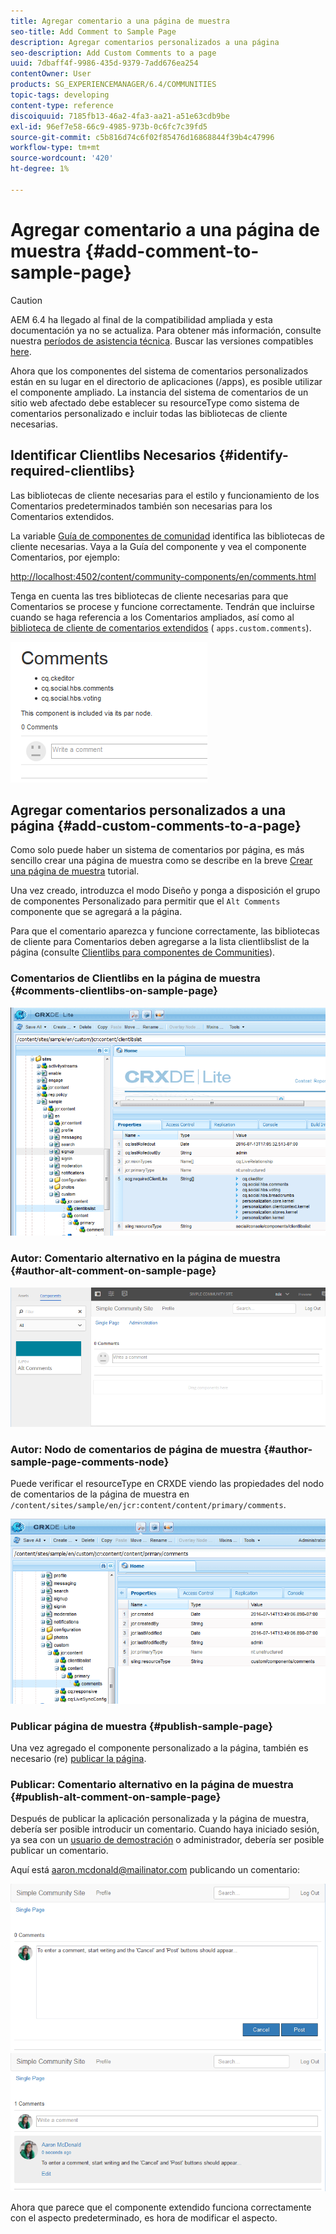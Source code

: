 ```yaml
---
title: Agregar comentario a una página de muestra
seo-title: Add Comment to Sample Page
description: Agregar comentarios personalizados a una página
seo-description: Add Custom Comments to a page
uuid: 7dbaff4f-9986-435d-9379-7add676ea254
contentOwner: User
products: SG_EXPERIENCEMANAGER/6.4/COMMUNITIES
topic-tags: developing
content-type: reference
discoiquuid: 7185fb13-46a2-4fa3-aa21-a51e63cdb9be
exl-id: 96ef7e58-66c9-4985-973b-0c6fc7c39fd5
source-git-commit: c5b816d74c6f02f85476d16868844f39b4c47996
workflow-type: tm+mt
source-wordcount: '420'
ht-degree: 1%

---
```


# Agregar comentario a una página de muestra {#add-comment-to-sample-page}

>[!CAUTION]
>
>AEM 6.4 ha llegado al final de la compatibilidad ampliada y esta documentación ya no se actualiza. Para obtener más información, consulte nuestra [períodos de asistencia técnica](https://helpx.adobe.com/es/support/programs/eol-matrix.html). Buscar las versiones compatibles [here](https://experienceleague.adobe.com/docs/).

Ahora que los componentes del sistema de comentarios personalizados están en su lugar en el directorio de aplicaciones (/apps), es posible utilizar el componente ampliado. La instancia del sistema de comentarios de un sitio web afectado debe establecer su resourceType como sistema de comentarios personalizado e incluir todas las bibliotecas de cliente necesarias.

## Identificar Clientlibs Necesarios {#identify-required-clientlibs}

Las bibliotecas de cliente necesarias para el estilo y funcionamiento de los Comentarios predeterminados también son necesarias para los Comentarios extendidos.

La variable [Guía de componentes de comunidad](components-guide.md) identifica las bibliotecas de cliente necesarias. Vaya a la Guía del componente y vea el componente Comentarios, por ejemplo:

[http://localhost:4502/content/community-components/en/comments.html](http://localhost:4502/content/community-components/en/comments.html)

Tenga en cuenta las tres bibliotecas de cliente necesarias para que Comentarios se procese y funcione correctamente. Tendrán que incluirse cuando se haga referencia a los Comentarios ampliados, así como al [biblioteca de cliente de comentarios extendidos](extend-create-components.md#create-a-client-library-folder) ( `apps.custom.comments`).

![chlimage_1-47](assets/chlimage_1-47.png)

## Agregar comentarios personalizados a una página {#add-custom-comments-to-a-page}

Como solo puede haber un sistema de comentarios por página, es más sencillo crear una página de muestra como se describe en la breve [Crear una página de muestra](create-sample-page.md) tutorial.

Una vez creado, introduzca el modo Diseño y ponga a disposición el grupo de componentes Personalizado para permitir que el `Alt Comments` componente que se agregará a la página.

Para que el comentario aparezca y funcione correctamente, las bibliotecas de cliente para Comentarios deben agregarse a la lista clientlibslist de la página (consulte [Clientlibs para componentes de Communities](clientlibs.md)).

### Comentarios de Clientlibs en la página de muestra {#comments-clientlibs-on-sample-page}

![Comentarios de Clientlibs en la página de muestra](assets/chlimage_1-48.png)

### Autor: Comentario alternativo en la página de muestra {#author-alt-comment-on-sample-page}

![Comentario alternativo en la página de muestra](assets/chlimage_1-49.png)

### Autor: Nodo de comentarios de página de muestra {#author-sample-page-comments-node}

Puede verificar el resourceType en CRXDE viendo las propiedades del nodo de comentarios de la página de muestra en `/content/sites/sample/en/jcr:content/content/primary/comments`.

![imagen_1-50](assets/chlimage_1-50.png)

### Publicar página de muestra {#publish-sample-page}

Una vez agregado el componente personalizado a la página, también es necesario (re) [publicar la página](sites-console.md#publishing-the-site).

### Publicar: Comentario alternativo en la página de muestra {#publish-alt-comment-on-sample-page}

Después de publicar la aplicación personalizada y la página de muestra, debería ser posible introducir un comentario. Cuando haya iniciado sesión, ya sea con un [usuario de demostración](tutorials.md#demo-users) o administrador, debería ser posible publicar un comentario.

Aquí está aaron.mcdonald@mailinator.com publicando un comentario:

![imagen_1-51](assets/chlimage_1-51.png) ![imagen_1-52](assets/chlimage_1-52.png)

Ahora que parece que el componente extendido funciona correctamente con el aspecto predeterminado, es hora de modificar el aspecto.
